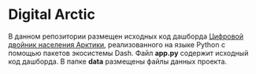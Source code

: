 # Digital Arctic
В данном репозитории размещен исходных код дашборда [Цифровой двойник населения Арктики](https://digital-arctic.ru/), реализованного на языке Python с помощью пакетов экосистемы Dash. Файл **app.py** содержит исходный код дашборда. В папке **data** размещены файлы данных проекта.